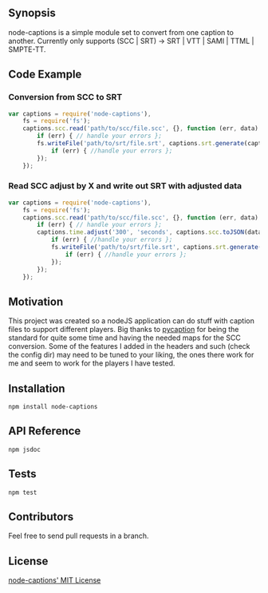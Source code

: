Synopsis
--------

node-captions is a simple module set to convert from one caption to another. Currently only supports (SCC | SRT) -> SRT | VTT | SAMI | TTML | SMPTE-TT.

Code Example
------------

### Conversion from SCC to SRT

```javascript
var captions = require('node-captions'),
    fs = require('fs');
    captions.scc.read('path/to/scc/file.scc', {}, function (err, data) {
        if (err) { // handle your errors };
        fs.writeFile('path/to/srt/file.srt', captions.srt.generate(captions.scc.toJSON(data), function(err, result) {
            if (err) { //handle your errors };
        });
    });
```

### Read SCC adjust by X and write out SRT with adjusted data

```javascript
var captions = require('node-captions'),
    fs = require('fs');
    captions.scc.read('path/to/scc/file.scc', {}, function (err, data) {
        if (err) { // handle your errors };
        captions.time.adjust('300', 'seconds', captions.scc.toJSON(data), function (err, adjustedCaptions) {
            if (err) { //handle your errors };
            fs.writeFile('path/to/srt/file.srt', captions.srt.generate(adjustedCaptions), function(err, result) {
                if (err) { //handle your errors };
            });
        });
    });
```

Motivation
----------

This project was created so a nodeJS application can do stuff with caption files to support different players. Big thanks to [pycaption](https://github.com/pbs/pycaption) for being the standard for quite some time and having the needed maps for the SCC conversion. Some of the features I added in the headers and such (check the config dir) may need to be tuned to your liking, the ones there work for me and seem to work for the players I have tested.

Installation
------------

`npm install node-captions`

API Reference
-------------

`npm jsdoc`

Tests
-----

`npm test`

Contributors
------------

Feel free to send pull requests in a branch.

License
-------

[node-captions' MIT License](https://github.com/jasonrojas/node-captions/blob/master/LICENSE)

